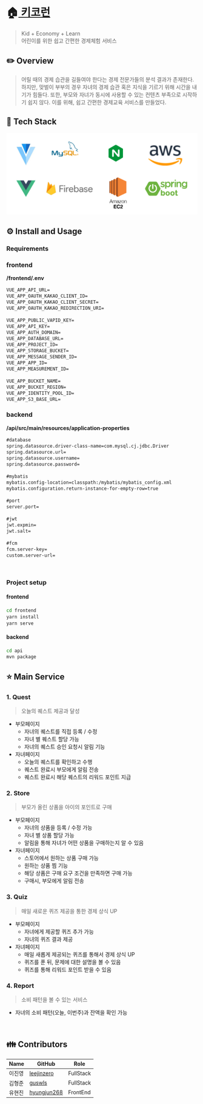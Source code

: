 # **🏠[ 키코런](https://k3a506.p.ssafy.io/)** 
> Kid + Economy + Learn 
> <br>
> 어린이를 위한 쉽고 간편한 경제체험 서비스

## **✏️ Overview** 

> 어릴 때의 경제 습관을 길들여야 한다는 경제 전문가들의 분석 결과가 존재한다. 하지만, 맞벌이 부부의 경우 자녀의 경제 습관 혹은 지식을 기르기 위해 시간을 내기가 힘들다. 또한, 부모와 자녀가 동시에 사용할 수 있는 컨텐츠 부족으로 시작하기 쉽지 않다. 이를 위해, 쉽고 간편한 경제교육 서비스를 만들었다.

## **🔧 Tech Stack**

![](./images/techstack.png)

## **⚙️ Install and Usage**

### Requirements

### frontend
**/frontend/.env**
``` properties
VUE_APP_API_URL=
VUE_APP_OAUTH_KAKAO_CLIENT_ID=
VUE_APP_OAUTH_KAKAO_CLIENT_SECRET=
VUE_APP_OAUTH_KAKAO_REDIRECTION_URI=

VUE_APP_PUBLIC_VAPID_KEY=
VUE_APP_API_KEY=
VUE_APP_AUTH_DOMAIN=
VUE_APP_DATABASE_URL=
VUE_APP_PROJECT_ID=
VUE_APP_STORAGE_BUCKET=
VUE_APP_MESSAGE_SENDER_ID=
VUE_APP_APP_ID=
VUE_APP_MEASUREMENT_ID=

VUE_APP_BUCKET_NAME=
VUE_APP_BUCKET_REGION=
VUE_APP_IDENTITY_POOL_ID=
VUE_APP_S3_BASE_URL=
```

### backend
**/api/src/main/resources/application-properties**
``` properties
#database
spring.datasource.driver-class-name=com.mysql.cj.jdbc.Driver
spring.datasource.url=
spring.datasource.username=
spring.datasource.password=

#mybatis
mybatis.config-location=classpath:/mybatis/mybatis_config.xml
mybatis.configuration.return-instance-for-empty-row=true

#port
server.port=

#jwt
jwt.expmin=
jwt.salt=

#fcm
fcm.server-key=
custom.server-url=
```
<br>

### Project setup

#### frontend
``` sh
cd frontend
yarn install
yarn serve
```

#### backend
``` sh
cd api
mvn package
```

## **⭐ Main Service**

### **1. Quest**

> 오늘의 퀘스트 제공과 달성

- 부모페이지
    - 자녀의 퀘스트를 직접 등록 / 수정
    - 자녀 별 퀘스트 할당 가능
    - 자녀의 퀘스트 승인 요청시 알림 기능
- 자녀페이지
    - 오늘의 퀘스트를 확인하고 수행
    - 퀘스트 완료시 부모에게 알림 전송
    - 퀘스트 완료시 해당 퀘스트의 리워드 포인트 지급

### **2. Store**

> 부모가 올린 상품을 아이의 포인트로 구매

- 부모페이지
    - 자녀의 상품을 등록 / 수정 가능
    - 자녀 별 상품 할당 가능
    - 알림을 통해 자녀가 어떤 상품을 구매하는지 알 수 있음
- 자녀페이지
    - 스토어에서 원하는 상품 구매 가능
    - 원하는 상품 찜 기능
    - 해당 상품은 구매 요구 조건을 만족하면 구매 가능
    - 구매시, 부모에게 알림 전송

### **3. Quiz**

> 매일 새로운 퀴즈 제공을 통한 경제 상식 UP

- 부모페이지
    - 자녀에게 제공할 퀴즈 추가 가능
    - 자녀의 퀴즈 결과 제공
- 자녀페이지
    - 매일 새롭게 제공되는 퀴즈를 통해서 경제 상식 UP
    - 퀴즈를 푼 뒤, 문제에 대한 설명을 볼 수 있음
    - 퀴즈를 통해 리워드 포인트 받을 수 있음

### **4. Report**

> 소비 패턴을 볼 수 있는 서비스

- 자녀의 소비 패턴(오늘, 이번주)과 잔액을 확인 가능

<br>

## **👪 Contributors**

| Name   | GitHub                                         | Role      |
| ------ | ---------------------------------------------- | --------- |
| 이진영 | [leejinzero](https://github.com/leejinzero)    | FullStack |
| 김형준 | [guswls](https://github.com/guswls)           | FullStack |
| 유현진 | [hyungjun268](https://github.com/hyungjun268) | FrontEnd  |
